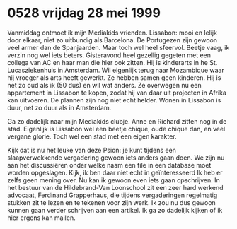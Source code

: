 # 0528 vrijdag 28 mei 1999
Vanmiddag ontmoet ik mijn Mediakids vrienden. Lissabon: mooi en lelijk door elkaar, niet zo uitbundig als Barcelona. De Portugezen zijn gewoon veel armer dan de Spanjaarden. Maar toch wel heel sfeervol. Beetje vaag, ik verzin nog wel iets beters. Gisteravond heel gezellig gegeten met een collega van AC en haar man die hier ook zitten. Hij is kinderarts in he St. Lucasziekenhuis in Amsterdam. Wil eigenlijk terug naar Mozambique waar hij vroeger als arts heeft gewerkt. Ze hebben samen geen kinderen. Hij is net zo oud als ik (50 dus) en wil wat anders. Ze overwegen nu een appartement in Lissabon te kopen, zodat hij van daar uit projecten in Afrika kan uitvoeren. De plannen zijn nog niet echt helder. Wonen in Lissabon is duur,  net zo duur als in Amsterdam. 

Ga zo dadelijk naar mijn Mediakids clubje. Anne en Richard zitten nog in de stad. Eigenlijk is Lissabon wel een beetje chique, oude chique dan, en veel vergane glorie. Toch wel een stad met een eigen karakter. 

Kijk dat is nu het leuke van deze Psion: je kunt tijdens een slaapverwekkende vergadering gewoon iets anders gaan doen. We zijn nu aan het discussiëren onder welke naam een file in een database moet worden opgeslagen. Kijk, ik ben daar niet echt in geïnteresseerd  Ik heb er zelfs geen mening over. Nu kan ik gewoon even iets gaan opschrijven. In het bestuur van de Hildebrand-Van Loonschool zit een zeer hard werkend advocaat, Ferdinand Grapperhaus, die tijdens vergaderingen regelmatig stukken zit te lezen en te tekenen voor zijn werk. Ik zou nu dus gewoon kunnen gaan verder schrijven aan een artikel. Ik ga zo dadelijk kijken of ik hier ergens kan mailen. 

